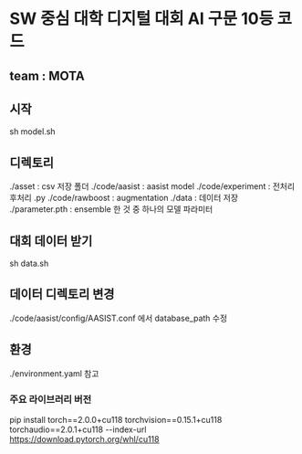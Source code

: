 # SW 중심 대학 디지털 대회 AI 구문 10등 코드
## team : MOTA

## 시작
sh model.sh

## 디렉토리
./asset : csv 저장 폴더
./code/aasist : aasist model
./code/experiment : 전처리 후처리 .py
./code/rawboost : augmentation
./data : 데이터 저장
./parameter.pth : ensemble 한 것 중 하나의 모델 파라미터

## 대회 데이터 받기
sh data.sh

## 데이터 디렉토리 변경
./code/aasist/config/AASIST.conf 에서 database_path 수정

## 환경
./environment.yaml 참고

### 주요 라이브러리 버전 
pip install torch==2.0.0+cu118 torchvision==0.15.1+cu118 torchaudio==2.0.1+cu118 --index-url https://download.pytorch.org/whl/cu118



